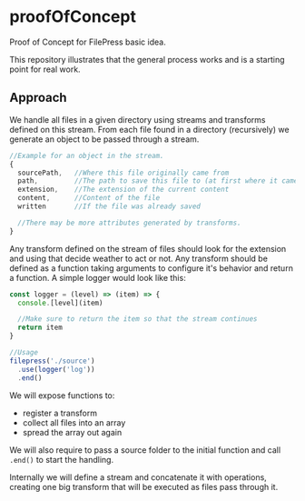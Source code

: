 # proofOfConcept
Proof of Concept for FilePress basic idea.

This repository illustrates that the general process works and is a starting point for real work.

## Approach

We handle all files in a given directory using streams and transforms defined on this stream. From each file found in a directory (recursively) we generate an object to be passed through a stream.

```javascript
//Example for an object in the stream.
{
  sourcePath,   //Where this file originally came from
  path,         //The path to save this file to (at first where it came from)
  extension,    //The extension of the current content
  content,      //Content of the file
  written       //If the file was already saved

  //There may be more attributes generated by transforms.
}
```

Any transform defined on the stream of files should look for the extension and using that decide weather to act or not. Any transform should be defined as a function taking arguments to configure it's behavior and return a function. A simple logger would look like this:

```javascript
const logger = (level) => (item) => {
  console.[level](item)

  //Make sure to return the item so that the stream continues
  return item
}

//Usage
filepress('./source')
  .use(logger('log'))
  .end()
```

We will expose functions to:

- register a transform
- collect all files into an array
- spread the array out again

We will also require to pass a source folder to the initial function and call `.end()` to start the handling.

Internally we will define a stream and concatenate it with operations, creating one big transform that will be executed as files pass through it.
